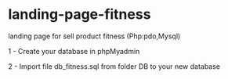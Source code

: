 # landing-page-fitness
landing page for sell product fitness (Php:pdo,Mysql)

1 - Create your database in phpMyadmin

2 - Import file db_fitness.sql from folder DB to your new database


